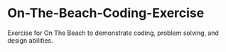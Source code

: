 # On-The-Beach-Coding-Exercise
Exercise for On The Beach to demonstrate coding, problem solving, and design abilities.
